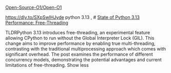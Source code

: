 
[Open-Source-O1/Open-O1](https://github.com/Open-Source-O1/Open-O1)

https://dly.to/SXpSwIHJyde  python 3.13 , # [State of Python 3.13 Performance: Free-Threading](https://api.daily.dev/r/EWAwWL3Gu "Go to post")

TLDRPython 3.13 introduces free-threading, an experimental feature allowing CPython to run without the Global Interpreter Lock (GIL). This change aims to improve performance by enabling true multi-threading, contrasting with the traditional multiprocessing approach which comes with significant overhead. The post examines the performance of different concurrency models, demonstrating the potential advantages and current limitations of free-threading. Show less
